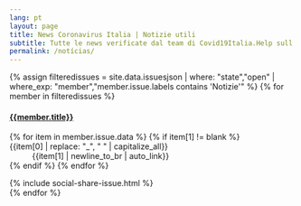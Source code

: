 ```yaml
---
lang: pt
layout: page
title: News Coronavirus Italia | Notizie utili
subtitle: Tutte le news verificate dal team di Covid19Italia.Help sull'emergenza coronavirus
permalink: /notícias/
---
```


{% assign filteredissues = site.data.issuesjson | where: "state","open" | where_exp: "member","member.issue.labels contains 'Notizie'" %}
{% for member in filteredissues %}
<div class="card mb-15" id="issue{{member.number}}">
<div class="card-body">
<a href="{{site.url}}/issues/{{member.number}}"><h4 class="card-title">{{member.title}}</h4></a>
<dl class="row">
{% for item in member.issue.data %}
{% if item[1] != blank %}
<dt class="col-sm-3">{{item[0] | replace: "_", " " | capitalize_all}}</dt>
<dd class="col-sm-9">{{item[1] | newline_to_br | auto_link}}</dd>
{% endif %}
{% endfor %}
</dl>
{% include social-share-issue.html %}
</div>
</div>
{% endfor %}
</div>
